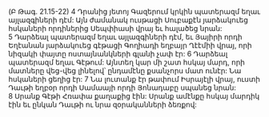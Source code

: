 (Բ Թագ. 21.15-22)
4 Դրանից յետոյ Գազերում կրկին պատերազմ եղաւ այլազգիների դէմ: Այն ժամանակ ուսթացի Սուբաքէն յարձակուեց հսկաների որդիներից Սեպփիասի վրայ եւ հալածեց նրան: 5 Դարձեալ պատերազմ եղաւ այլազգիների դէմ, եւ Յայիրի որդի Եղէանան յարձակուեց գէթացի Գողիադի եղբայր Ղէէմիի վրայ, որի նիզակի փայտը ոստայնանկների գլանի չափ էր:
6 Դարձեալ պատերազմ եղաւ Գէթում: Այնտեղ կար մի շատ հսկայ մարդ, որի մատները վեց-վեց լինելով՝ ընդամէնը քսանչորս մատ ունէր: Նա հսկաների ցեղից էր: 7 Նա լուտանք էր թափում Իսրայէլի վրայ, ուստի Դաւթի եղբօր որդի Սամաայի որդի Յոնադաբը սպանեց նրան: 8 Սրանք Գէթի Հռափա քաղաքից էին: Սրանք ամէնքը հսկայ մարդիկ էին եւ ընկան Դաւթի ու նրա զօրականների ձեռքով:
